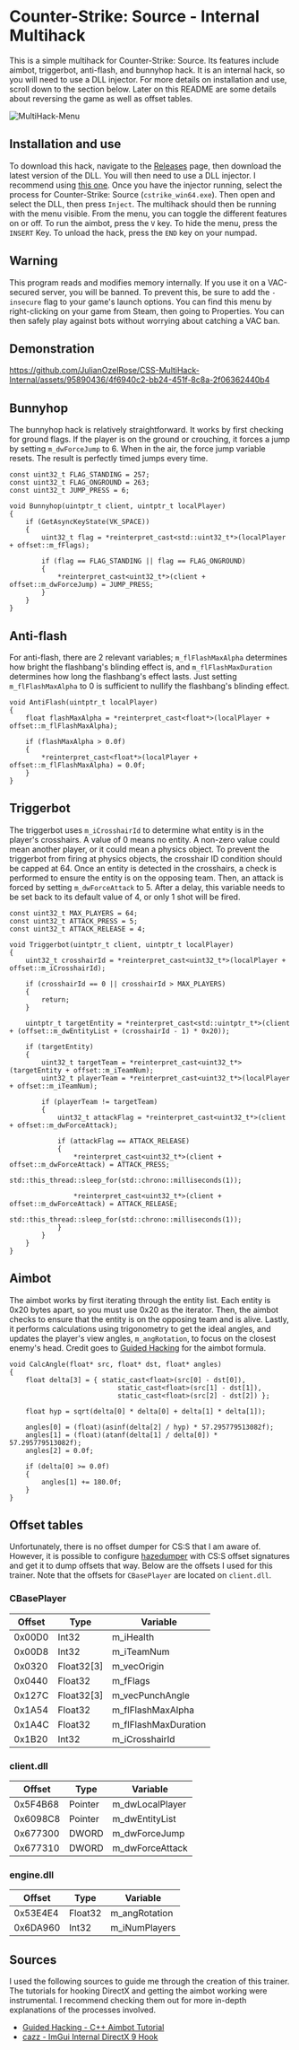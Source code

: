 # Counter-Strike: Source - Internal Multihack
This is a simple multihack for Counter-Strike: Source. Its features include
aimbot, triggerbot, anti-flash, and bunnyhop hack. It is an internal hack,
so you will need to use a DLL injector. For more details on installation and use,
scroll down to the section below. Later on this README are some
details about reversing the game as well as offset tables.

![MultiHack-Menu](https://github.com/JulianOzelRose/CSS-MultiHack-Internal/assets/95890436/4e31f08a-dab9-4977-b2ff-b7e8396da1eb)


## Installation and use
To download this hack, navigate to the [Releases](https://github.com/JulianOzelRose/CSS-MultiHack-Internal/releases)
page, then download the latest version of the DLL. You will then need to use a DLL injector.
I recommend using [this one](https://guidedhacking.com/resources/guided-hacking-dll-injector.4/).
Once you have the injector running, select the process for Counter-Strike: Source (`cstrike_win64.exe`). Then open and select the DLL,
then press `Inject`. The multihack should then be running with the menu visible. From the menu, you can toggle the different
features on or off. To run the aimbot, press the `V` key. To hide the menu, press the `INSERT` Key.
To unload the hack, press the `END` key on your numpad.

## Warning
This program reads and modifies memory internally. If you use it on a VAC-secured server,
you will be banned. To prevent this, be sure to add the `-insecure` flag to your
game's launch options. You can find this menu by right-clicking on your game from Steam,
then going to Properties. You can then safely play against bots without worrying
about catching a VAC ban.

## Demonstration
https://github.com/JulianOzelRose/CSS-MultiHack-Internal/assets/95890436/4f6940c2-bb24-451f-8c8a-2f06362440b4


## Bunnyhop
The bunnyhop hack is relatively straightforward. It works by first checking for ground flags. If the player
is on the ground or crouching, it forces a jump by setting `m_dwForceJump` to 6. When in the air,
the force jump variable resets. The result is perfectly timed jumps every time.

```
const uint32_t FLAG_STANDING = 257;
const uint32_t FLAG_ONGROUND = 263;
const uint32_t JUMP_PRESS = 6;

void Bunnyhop(uintptr_t client, uintptr_t localPlayer)
{
	if (GetAsyncKeyState(VK_SPACE))
	{
		uint32_t flag = *reinterpret_cast<std::uint32_t*>(localPlayer + offset::m_fFlags);

		if (flag == FLAG_STANDING || flag == FLAG_ONGROUND)
		{
			*reinterpret_cast<uint32_t*>(client + offset::m_dwForceJump) = JUMP_PRESS;
		}
	}
}
```

## Anti-flash
For anti-flash, there are 2 relevant variables; `m_flFlashMaxAlpha`
determines how bright the flashbang's blinding effect is, and `m_flFlashMaxDuration` determines
how long the flashbang's effect lasts. Just setting `m_flFlashMaxAlpha` to 0 is sufficient to nullify the flashbang's blinding effect.
```
void AntiFlash(uintptr_t localPlayer)
{
	float flashMaxAlpha = *reinterpret_cast<float*>(localPlayer + offset::m_flFlashMaxAlpha);

	if (flashMaxAlpha > 0.0f)
	{
		*reinterpret_cast<float*>(localPlayer + offset::m_flFlashMaxAlpha) = 0.0f;
	}
}
```

## Triggerbot
The triggerbot uses `m_iCrosshairId` to determine what entity is in the player's
crosshairs. A value of 0 means no entity. A non-zero value could mean another player,
or it could mean a physics object. To prevent the triggerbot from firing at physics objects, the
crosshair ID condition should be capped at 64. Once an entity is detected in the crosshairs,
a check is performed to ensure the entity is on the opposing team. Then, an attack is forced
by setting `m_dwForceAttack` to 5. After a delay, this variable needs to be set back to
its default value of 4, or only 1 shot will be fired.
```
const uint32_t MAX_PLAYERS = 64;
const uint32_t ATTACK_PRESS = 5;
const uint32_t ATTACK_RELEASE = 4;

void Triggerbot(uintptr_t client, uintptr_t localPlayer)
{
	uint32_t crosshairId = *reinterpret_cast<uint32_t*>(localPlayer + offset::m_iCrosshairId);

	if (crosshairId == 0 || crosshairId > MAX_PLAYERS)
	{
		return;
	}

	uintptr_t targetEntity = *reinterpret_cast<std::uintptr_t*>(client + (offset::m_dwEntityList + (crosshairId - 1) * 0x20));

	if (targetEntity)
	{
		uint32_t targetTeam = *reinterpret_cast<uint32_t*>(targetEntity + offset::m_iTeamNum);
		uint32_t playerTeam = *reinterpret_cast<uint32_t*>(localPlayer + offset::m_iTeamNum);

		if (playerTeam != targetTeam)
		{
			uint32_t attackFlag = *reinterpret_cast<uint32_t*>(client + offset::m_dwForceAttack);

			if (attackFlag == ATTACK_RELEASE)
			{
				*reinterpret_cast<uint32_t*>(client + offset::m_dwForceAttack) = ATTACK_PRESS;
				std::this_thread::sleep_for(std::chrono::milliseconds(1));

				*reinterpret_cast<uint32_t*>(client + offset::m_dwForceAttack) = ATTACK_RELEASE;
				std::this_thread::sleep_for(std::chrono::milliseconds(1));
			}
		}
	}
}
```

## Aimbot
The aimbot works by first iterating through the entity list. Each entity is 0x20 bytes apart,
so you must use 0x20 as the iterator. Then, the aimbot checks to ensure that the entity
is on the opposing team and is alive. Lastly, it performs calculations using trigonometry
to get the ideal angles, and updates the player's view angles, `m_angRotation`, to focus on the
closest enemy's head. Credit goes to [Guided Hacking](https://guidedhacking.com/) for the aimbot formula.
```
void CalcAngle(float* src, float* dst, float* angles)
{
	float delta[3] = { static_cast<float>(src[0] - dst[0]),
                           static_cast<float>(src[1] - dst[1]),
                           static_cast<float>(src[2] - dst[2]) };

	float hyp = sqrt(delta[0] * delta[0] + delta[1] * delta[1]);

	angles[0] = (float)(asinf(delta[2] / hyp) * 57.295779513082f);
	angles[1] = (float)(atanf(delta[1] / delta[0]) * 57.295779513082f);
	angles[2] = 0.0f;

	if (delta[0] >= 0.0f)
	{
		angles[1] += 180.0f;
	}
}
```

## Offset tables
Unfortunately, there is no offset dumper for CS:S that I am aware of. However, it
is possible to configure [hazedumper](https://github.com/frk1/hazedumper) with CS:S
offset signatures and get it to dump offsets that way. Below are the offsets I used
for this trainer. Note that the offsets for `CBasePlayer` are located on `client.dll`.

###               CBasePlayer                            ###
| Offset          | Type            | Variable             |
| --------------- | --------------- | -------------------- |
| 0x00D0          | Int32           | m_iHealth            |
| 0x00D8          | Int32           | m_iTeamNum           |
| 0x0320          | Float32[3]      | m_vecOrigin          |
| 0x0440          | Float32         | m_fFlags             |
| 0x127C          | Float32[3]      | m_vecPunchAngle      |
| 0x1A54          | Float32         | m_flFlashMaxAlpha    |
| 0x1A4C          | Float32         | m_flFlashMaxDuration |
| 0x1B20	      | Int32	        | m_iCrosshairId	   |

###                client.dll                            ###
| Offset          | Type            | Variable             |
| --------------- | --------------- | -------------------- |
| 0x5F4B68        | Pointer         | m_dwLocalPlayer      |
| 0x6098C8        | Pointer         | m_dwEntityList       |
| 0x677300        | DWORD           | m_dwForceJump        |
| 0x677310        | DWORD           | m_dwForceAttack      |

###               engine.dll                             ###
| Offset          | Type            | Variable             |
| --------------- | --------------- | -------------------- |
| 0x53E4E4        | Float32         | m_angRotation        |
| 0x6DA960        | Int32           | m_iNumPlayers        |

## Sources
I used the following sources to guide me through the creation of this trainer. The
tutorials for hooking DirectX and getting the aimbot working were instrumental. I recommend
checking them out for more in-depth explanations of the processes involved.
- [Guided Hacking - C++ Aimbot Tutorial](https://www.youtube.com/playlist?list=PLt9cUwGw6CYFgcPd7040cBPCq24maby8_)
- [cazz - ImGui Internal DirectX 9 Hook](https://www.youtube.com/watch?v=vF5fzIDUJVw)
